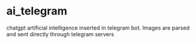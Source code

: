# ai_telegram
chatgpt artificial intelligence inserted in telegram bot. Images are parsed and sent directly through telegram servers
